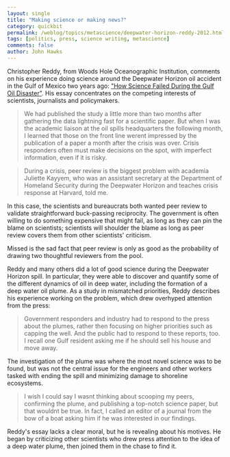 ```yaml
---
layout: single 
title: "Making science or making news?" 
category: quickbit
permalink: /weblog/topics/metascience/deepwater-horizon-reddy-2012.html
tags: [politics, press, science writing, metascience] 
comments: false 
author: John Hawks 
---
```


Christopher Reddy, from Woods Hole Oceanographic Institution, comments on his experience doing science around the Deepwater Horizon oil accident in the Gulf of Mexico two years ago: <a href="http://www.wired.com/wiredscience/2012/04/opinion-reddy-gulf-oil-spill/">"How Science Failed During the Gulf Oil Disaster"</a>. His essay concentrates on the competing interests of scientists, journalists and policymakers. 

<blockquote>We had published the study a little more than two months after gathering the data  lightning fast for a scientific paper. But when I was the academic liaison at the oil spills headquarters the following month, I learned that those on the front line werent impressed by the publication of a paper a month after the crisis was over. Crisis responders often must make decisions on the spot, with imperfect information, even if it is risky.</blockquote>

<blockquote>During a crisis, peer review is the biggest problem with academia Juliette Kayyem, who was an assistant secretary at the Department of Homeland Security during the Deepwater Horizon and teaches crisis response at Harvard, told me.</blockquote>

In this case, the scientists and bureaucrats both wanted peer review to validate straightforward buck-passing reciprocity. The government is often willing to do something expensive that might fail, as long as they can pin the blame on scientists; scientists will shoulder the blame as long as peer review covers them from other scientists' criticism. 

Missed is the sad fact that peer review is only as good as the probability of drawing two thoughtful reviewers from the pool. 

Reddy and many others did a lot of good science during the Deepwater Horizon spill. In particular, they were able to discover and quantify some of the different dynamics of oil in deep water, including the formation of a deep water oil plume. As a study in mismatched priorities, Reddy describes his experience working on the problem, which drew overhyped attention from the press: 

<blockquote>Government responders and industry had to respond to the press about the plumes, rather then focusing on higher priorities such as capping the well. And the public had to respond to these reports, too. I recall one Gulf resident asking me if he should sell his house and move away.</blockquote>

The investigation of the plume was where the most novel science was to be found, but was not the central issue for the engineers and other workers tasked with ending the spill and minimizing damage to shoreline ecosystems. 

<blockquote>I wish I could say I wasnt thinking about scooping my peers, confirming the plume, and publishing a top-notch science paper, but that wouldnt be true. In fact, I called an editor of a journal from the bow of a boat asking him if he was interested in our findings.</blockquote>

Reddy's essay lacks a clear moral, but he is revealing about his motives. He began by criticizing other scientists who drew press attention to the idea of a deep water plume, then joined them in the chase to find it. 



